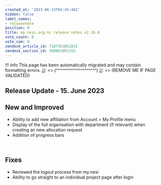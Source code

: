 ```yaml
---
created_at: '2023-06-13T04:45:48Z'
hidden: false
label_names:
- releasenote
position: 0
title: my.nesi.org.nz release notes v2.16.0
vote_count: 0
vote_sum: 0
zendesk_article_id: 7187453852815
zendesk_section_id: 360001091155
---
```




[//]: <> (REMOVE ME IF PAGE VALIDATED)
[//]: <> (vvvvvvvvvvvvvvvvvvvv)
!!! info
    This page has been automatically migrated and may contain formatting errors.
[//]: <> (^^^^^^^^^^^^^^^^^^^^)
[//]: <> (REMOVE ME IF PAGE VALIDATED)

<h2 id="ReleaseNotes-ReleaseUpdate-11.July2019">Release Update - 15. June 2023</h2>
<h2 id="ReleaseNotes-NewandImproved">New and Improved</h2>
<ul>
<li>Ability to add new affiliation from Account &gt; My Profile menu</li>
<li>Display of the full organisation with department (if relevant) when creating an new allocation request</li>
<li>Addition of progress bars</li>
</ul>
<p> </p>
<h2 id="ReleaseNotes-Fixes"><span>Fixes</span></h2>
<ul>
<li>Reviewed the logout process from my.nesi</li>
<li>Ability to go straight to an individual project page after login</li>
</ul>